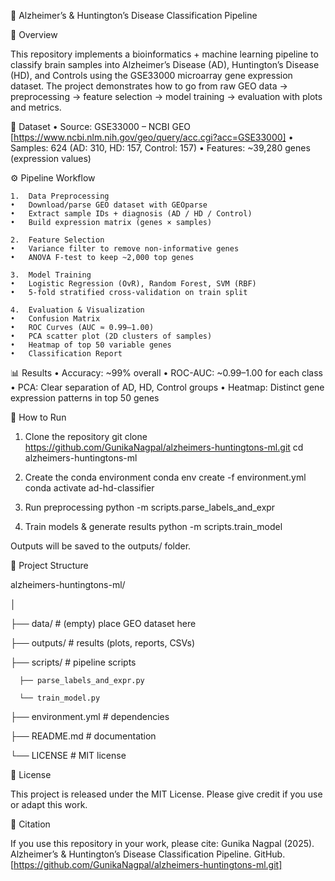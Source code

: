 🧬 Alzheimer’s & Huntington’s Disease Classification Pipeline

📌 Overview

This repository implements a bioinformatics + machine learning pipeline to classify brain samples into Alzheimer’s Disease (AD), Huntington’s Disease (HD), and Controls using the GSE33000 microarray gene expression dataset.
The project demonstrates how to go from raw GEO data → preprocessing → feature selection → model training → evaluation with plots and metrics.


📂 Dataset
	•	Source: GSE33000 – NCBI GEO [https://www.ncbi.nlm.nih.gov/geo/query/acc.cgi?acc=GSE33000]
	•	Samples: 624 (AD: 310, HD: 157, Control: 157)
	•	Features: ~39,280 genes (expression values)


⚙ Pipeline Workflow

	1.	Data Preprocessing
	•	Download/parse GEO dataset with GEOparse
	•	Extract sample IDs + diagnosis (AD / HD / Control)
	•	Build expression matrix (genes × samples)
  
	2.	Feature Selection
	•	Variance filter to remove non-informative genes
	•	ANOVA F-test to keep ~2,000 top genes
  
	3.	Model Training
	•	Logistic Regression (OvR), Random Forest, SVM (RBF)
	•	5-fold stratified cross-validation on train split
  
	4.	Evaluation & Visualization
	•	Confusion Matrix
	•	ROC Curves (AUC ≈ 0.99–1.00)
	•	PCA scatter plot (2D clusters of samples)
	•	Heatmap of top 50 variable genes
	•	Classification Report



📊 Results
	•	Accuracy: ~99% overall
	•	ROC-AUC: ~0.99–1.00 for each class
	•	PCA: Clear separation of AD, HD, Control groups
	•	Heatmap: Distinct gene expression patterns in top 50 genes


🚀 How to Run

1. Clone the repository
git clone https://github.com/GunikaNagpal/alzheimers-huntingtons-ml.git
cd alzheimers-huntingtons-ml

2. Create the conda environment
conda env create -f environment.yml
conda activate ad-hd-classifier

3. Run preprocessing
python -m scripts.parse_labels_and_expr

4. Train models & generate results
python -m scripts.train_model

Outputs will be saved to the outputs/ folder.


📂 Project Structure

alzheimers-huntingtons-ml/

   │

   ├── data/                 # (empty) place GEO dataset here

   ├── outputs/              # results (plots, reports, CSVs)

   ├── scripts/              # pipeline scripts

      ├── parse_labels_and_expr.py
	 
      └── train_model.py

   ├── environment.yml       # dependencies

   ├── README.md             # documentation

   └── LICENSE               # MIT license


📜 License

This project is released under the MIT License. Please give credit if you use or adapt this work.


📣 Citation

If you use this repository in your work, please cite:
Gunika Nagpal (2025). Alzheimer’s & Huntington’s Disease Classification Pipeline. GitHub. [https://github.com/GunikaNagpal/alzheimers-huntingtons-ml.git]
